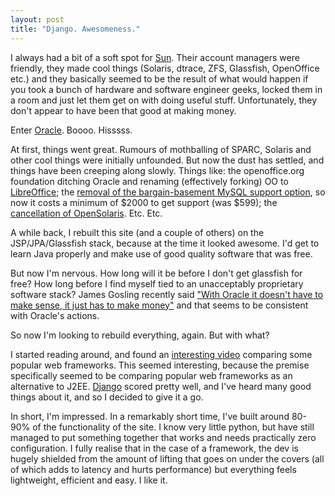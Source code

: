 ```yaml
---
layout: post
title: "Django. Awesomeness."
---
```

I always had a bit of a soft spot for [Sun][1]. Their account managers were
friendly, they made cool things (Solaris, dtrace, ZFS, Glassfish, OpenOffice
etc.) and they basically seemed to be the result of what would happen if you
took a bunch of hardware and software engineer geeks, locked them in a room
and just let them get on with doing useful stuff. Unfortunately, they don't
appear to have been that good at making money.

Enter [Oracle][2]. Boooo. Hisssss.

At first, things went great. Rumours of mothballing of SPARC, Solaris and
other cool things were initially unfounded. But now the dust has settled, and
things have been creeping along slowly. Things like: the openoffice.org
foundation ditching Oracle and renaming (effectively forking) OO to
[LibreOffice][3]; the [removal of the bargain-basement MySQL support
option][4], so now it costs a minimum of $2000 to get support (was $599); the
[cancellation of OpenSolaris][5]. Etc. Etc.

A while back, I rebuilt this site (and a couple of others) on the
JSP/JPA/Glassfish stack, because at the time it looked awesome. I'd get to
learn Java properly and make use of good quality software that was free.

But now I'm nervous. How long will it be before I don't get glassfish for
free? How long before I find myself tied to an unacceptably proprietary
software stack? James Gosling recently said ["With Oracle it doesn't have to
make sense, it just has to make money"][6] and that seems to be consistent
with Oracle's actions.

So now I'm looking to rebuild everything, again. But with what?

I started reading around, and found an [interesting video][7] comparing some
popular web frameworks. This seemed interesting, because the premise
specifically seemed to be comparing popular web frameworks as an alternative
to J2EE. [Django][8] scored pretty well, and I've heard many good things about
it, and so I decided to give it a go.

In short, I'm impressed. In a remarkably short time, I've built around 80-90%
of the functionality of the site. I know very little python, but have still
managed to put something together that works and needs practically zero
configuration. I fully realise that in the case of a framework, the dev is
hugely shielded from the amount of lifting that goes on under the covers (all
of which adds to latency and hurts performance) but everything feels
lightweight, efficient and easy. I like it.

   [1]: http://en.wikipedia.org/wiki/Sun_Microsystems

   [2]: http://www.oracle.com (Oracle)

   [3]: http://www.documentfoundation.org/download/ (LibreOffice)

   [4]: http://oracle.sys-con.com/node/1597782

   [5]: http://sstallion.blogspot.com/2010/08/opensolaris-is-dead.html

   [6]: http://www.basementcoders.com/transcripts/James_Gosling_Transcript.html

   [7]: http://video.google.com/videoplay?docid=6297126166376226181#

   [8]: http://www.djangoproject.com/ (Django)

